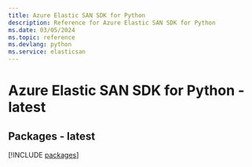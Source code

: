 ```yaml
---
title: Azure Elastic SAN SDK for Python
description: Reference for Azure Elastic SAN SDK for Python
ms.date: 03/05/2024
ms.topic: reference
ms.devlang: python
ms.service: elasticsan
---
```

# Azure Elastic SAN SDK for Python - latest
## Packages - latest
[!INCLUDE [packages](elastic-san-index.md)]